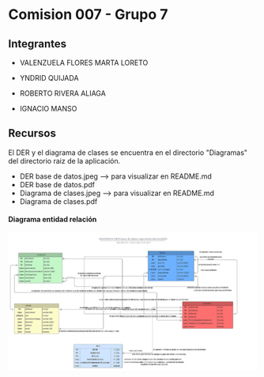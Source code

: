 # Comision 007  -  Grupo 7

## Integrantes

* VALENZUELA FLORES MARTA LORETO

* YNDRID QUIJADA

* ROBERTO RIVERA ALIAGA

* IGNACIO MANSO

## Recursos

El DER y el diagrama de clases se encuentra en el directorio
"Diagramas" del directorio raiz de la aplicación.

* DER base de datos.jpeg --> para visualizar en README.md
* DER base de datos.pdf
* Diagrama de clases.jpeg --> para visualizar en README.md
* Diagrama de clases.pdf

#### Diagrama entidad relación

![](Diagramas/DER_base_de_datos.jpeg "")